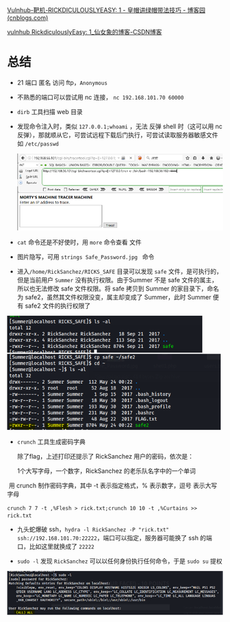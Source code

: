 [Vulnhub-靶机-RICKDICULOUSLYEASY: 1 - 皇帽讲绿帽带法技巧 - 博客园 (cnblogs.com)](https://www.cnblogs.com/autopwn/p/13650621.html)

[vulnhub RickdiculouslyEasy: 1_仙女象的博客-CSDN博客](https://blog.csdn.net/elephantxiang/article/details/124955857)

# 总结

- 21 端口 匿名 访问 ftp，`Anonymous`

- 不熟悉的端口可以尝试用 nc 连接， `nc 192.168.101.70 60000`

- `dirb`  工具扫描 web 目录

- 发现命令注入时，类似 `127.0.0.1;whoami` ，无法 反弹 shell 时（这可以用 nc 反弹），那就顺从它，可尝试远程下载后门执行，可尝试读取服务器敏感文件如 `/etc/passwd` 

  <img src=".\图片\700440-20200911094148015-616418509.png" alt="700440-20200911094148015-616418509" style="zoom:67%;" />

- `cat` 命令还是不好使时，用 `more` 命令查看 文件
- 图片隐写，可用 `strings Safe_Password.jpg ` 命令
- 进入`/home/RickSanchez/RICKS_SAFE` 目录可以发现 `safe` 文件，是可执行的，但是当前用户 `Summer` 没有执行权限。由于Summer 不是 safe 文件的属主，所以也无法修改 safe 文件权限。将 safe 拷贝到 Summer 的家目录下，命名为 safe2，虽然其文件权限没变，属主却变成了 Summer，此时 Summer 便有 safe2 文件的执行权限了

<img src=".\图片\a8d9723d6cf1ae8ab80723ae8c4a44de.png" alt="a8d9723d6cf1ae8ab80723ae8c4a44de" style="zoom:80%;" />

<img src=".\图片\75629323b5ee4f6a9b1f6e26aa148ae5.png" alt="75629323b5ee4f6a9b1f6e26aa148ae5" style="zoom:80%;" />

- `crunch` 工具生成密码字典

  除了flag，上述打印还提示了 RickSanchez 用户的密码，依次是：

  1个大写字母，一个数字，RickSanchez 的老乐队名字中的一个单词

​       用 crunch 制作密码字典，其中 -t 表示指定格式，% 表示数字，逗号 表示大写字母

​       `crunch 7 7 -t ,%Flesh > rick.txt;crunch 10 10 -t ,%Curtains >> rick.txt`

- 九头蛇爆破 ssh，`hydra -l RickSanchez -P "rick.txt" ssh://192.168.101.70:22222`，端口可以指定，服务器可能换了 ssh 的端口，比如这里就换成了 `22222`

- `sudo -l` 发现 `RickSanchez` 可以以任何身份执行任何命令，于是 `sudo su` 提权

<img src=".\图片\e8e680330d5debbe001d1dd12c81b5d8.png" alt="e8e680330d5debbe001d1dd12c81b5d8" style="zoom:80%;" />




